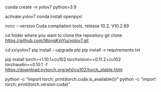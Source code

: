 conda create -n yolov7 python=3.9

activate yolov7
conda install openpyxl

nvcc --version
Cuda compilation tools, release 10.2, V10.2.89

cd folder where you want to clone the repository
git clone https://github.com/WongKinYiu/yolov7.git

cd xx\yolov7
pip install --upgrade pip
pip install -r requirements.txt

pip install torch==1.10.1+cu102 torchvision==0.11.2+cu102 torchaudio==0.10.1 -f https://download.pytorch.org/whl/cu102/torch_stable.html

python -c "import torch; print(torch.cuda.is_available())"
python -c "import torch; print(torch.version.cuda)" 